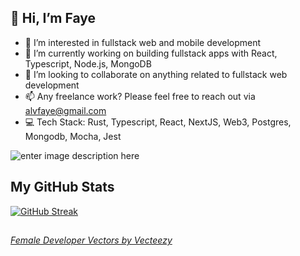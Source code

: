 ## 👋 Hi, I’m Faye
- 👀 I’m interested in fullstack web and mobile development   
- 🌱 I’m currently working on building fullstack apps with React, Typescript, Node.js, MongoDB 
- 💞️ I’m looking to collaborate on anything related to fullstack web development
- 📫 Any freelance work? Please feel free to reach out via alvfaye@gmail.com
- 💻 Tech Stack:  Rust, Typescript, React, NextJS, Web3, Postgres, Mongodb, Mocha, Jest

![enter image description here](https://res.cloudinary.com/faealv/image/upload/c_scale,w_417/v1657006210/github/faye2022_bhp7ec.jpg)
## My GitHub Stats
[![GitHub Streak](https://streak-stats.demolab.com?user=alvfaye&theme=material-palenight)](https://git.io/streak-stats)
<!---
alvfaye/alvfaye is a ✨ special ✨ repository because its `README.md` (this file) appears on your GitHub profile.
You can click the Preview link to take a look at your changes.
--->
##
###### <a href="https://www.vecteezy.com/free-vector/female-developer">Female Developer Vectors by Vecteezy</a>
<!-- 
[![GitHub Streak](https://streak-stats.demolab.com?user=alvfaye&theme=material-palenight)](https://git.io/streak-stats)
-->
